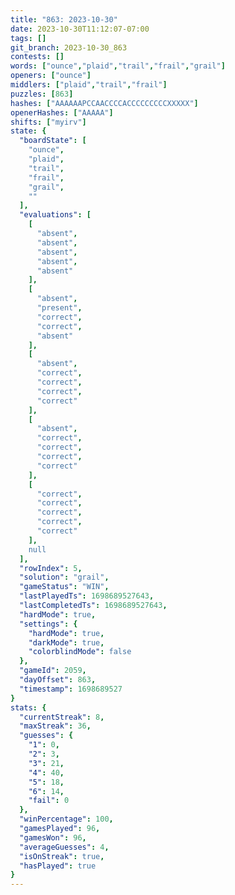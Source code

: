 ```yaml
---
title: "863: 2023-10-30"
date: 2023-10-30T11:12:07-07:00
tags: []
git_branch: 2023-10-30_863
contests: []
words: ["ounce","plaid","trail","frail","grail"]
openers: ["ounce"]
middlers: ["plaid","trail","frail"]
puzzles: [863]
hashes: ["AAAAAAPCCAACCCCACCCCCCCCCXXXXX"]
openerHashes: ["AAAAA"]
shifts: ["myirv"]
state: {
  "boardState": [
    "ounce",
    "plaid",
    "trail",
    "frail",
    "grail",
    ""
  ],
  "evaluations": [
    [
      "absent",
      "absent",
      "absent",
      "absent",
      "absent"
    ],
    [
      "absent",
      "present",
      "correct",
      "correct",
      "absent"
    ],
    [
      "absent",
      "correct",
      "correct",
      "correct",
      "correct"
    ],
    [
      "absent",
      "correct",
      "correct",
      "correct",
      "correct"
    ],
    [
      "correct",
      "correct",
      "correct",
      "correct",
      "correct"
    ],
    null
  ],
  "rowIndex": 5,
  "solution": "grail",
  "gameStatus": "WIN",
  "lastPlayedTs": 1698689527643,
  "lastCompletedTs": 1698689527643,
  "hardMode": true,
  "settings": {
    "hardMode": true,
    "darkMode": true,
    "colorblindMode": false
  },
  "gameId": 2059,
  "dayOffset": 863,
  "timestamp": 1698689527
}
stats: {
  "currentStreak": 8,
  "maxStreak": 36,
  "guesses": {
    "1": 0,
    "2": 3,
    "3": 21,
    "4": 40,
    "5": 18,
    "6": 14,
    "fail": 0
  },
  "winPercentage": 100,
  "gamesPlayed": 96,
  "gamesWon": 96,
  "averageGuesses": 4,
  "isOnStreak": true,
  "hasPlayed": true
}
---
```

<!-- more -->
